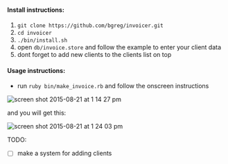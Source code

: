 #### Install instructions:

1. `git clone https://github.com/bgreg/invoicer.git`
1. `cd invoicer`
1. `./bin/install.sh`
1. open `db/invoice.store` and follow the example to enter your client data
1. dont forget to add new clients to the clients list on top


#### Usage instructions:

- run `ruby bin/make_invoice.rb` and follow the onscreen instructions

![screen shot 2015-08-21 at 1 14 27 pm](https://cloud.githubusercontent.com/assets/3711139/9418217/3258c862-4807-11e5-9db3-dff1c477de0c.png)


and you will get this:

![screen shot 2015-08-21 at 1 24 03 pm](https://cloud.githubusercontent.com/assets/3711139/9418327/fe96adae-4807-11e5-8397-f8af75525732.png)


TODO:
- [ ] make a system for adding clients
